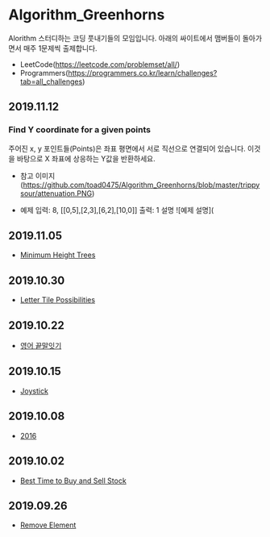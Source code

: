 # Algorithm_Greenhorns
Alorithm 스터디하는 코딩 풋내기들의 모임입니다. 아래의 싸이트에서 맴버들이 돌아가면서 매주 1문제씩 출제합니다.
* LeetCode(https://leetcode.com/problemset/all/)
* Programmers(https://programmers.co.kr/learn/challenges?tab=all_challenges)

## 2019.11.12
### Find Y coordinate for a given points
주어진 x, y 포인트들(Points)은 좌표 평면에서 서로 직선으로 연결되어 있습니다. 이것을 바탕으로 X 좌표에 상응하는 Y값을 반환하세요.
* 참고 이미지(https://github.com/toad0475/Algorithm_Greenhorns/blob/master/trippysour/attenuation.PNG)

* 예제
입력: 8, [[0,5],[2,3],[6,2],[10,0]]
출력: 1
설명
![예제 설명](

## 2019.11.05
* [Minimum Height Trees](https://leetcode.com/problems/minimum-height-trees/)

## 2019.10.30
* [Letter Tile Possibilities](https://leetcode.com/problems/letter-tile-possibilities/)

## 2019.10.22
* [영어 끝말잇기](https://programmers.co.kr/learn/courses/30/lessons/12981)

## 2019.10.15
* [Joystick](https://programmers.co.kr/learn/courses/30/lessons/42860)

## 2019.10.08
* [2016](https://programmers.co.kr/learn/courses/30/lessons/12901/)

## 2019.10.02
* [Best Time to Buy and Sell Stock](https://leetcode.com/problems/best-time-to-buy-and-sell-stock/)

## 2019.09.26
* [Remove Element](https://leetcode.com/problems/remove-element/)

